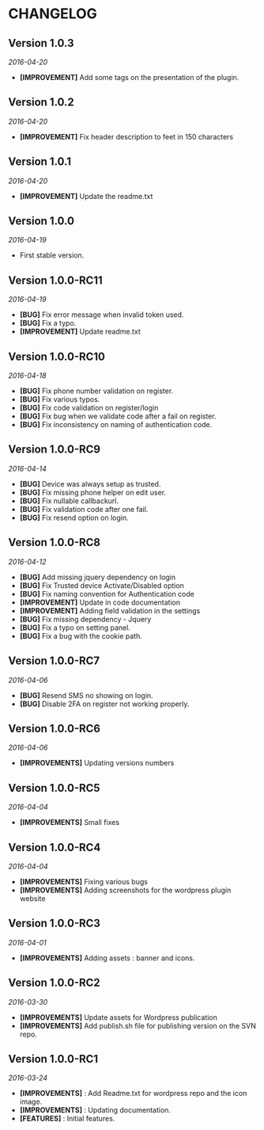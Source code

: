 CHANGELOG
=========

## Version 1.0.3
_2016-04-20_
- **[IMPROVEMENT]** Add some tags on the presentation of the plugin.

## Version 1.0.2
_2016-04-20_
- **[IMPROVEMENT]** Fix header description to feet in 150 characters

## Version 1.0.1
_2016-04-20_
- **[IMPROVEMENT]** Update the readme.txt

## Version 1.0.0
_2016-04-19_
- First stable version.

## Version 1.0.0-RC11
_2016-04-19_
- **[BUG]** Fix error message when invalid token used.
- **[BUG]** Fix a typo.
- **[IMPROVEMENT]** Update readme.txt

## Version 1.0.0-RC10
_2016-04-18_
- **[BUG]** Fix phone number validation on register.
- **[BUG]** Fix various typos.
- **[BUG]** Fix code validation on register/login
- **[BUG]** Fix bug when we validate code after a fail on register.
- **[BUG]** Fix inconsistency on naming of authentication code.

## Version 1.0.0-RC9
_2016-04-14_
- **[BUG]** Device was always setup as trusted.
- **[BUG]** Fix missing phone helper on edit user.
- **[BUG]** Fix nullable callbackurl.
- **[BUG]** Fix validation code after one fail.
- **[BUG]** Fix resend option on login.

## Version 1.0.0-RC8
_2016-04-12_
- **[BUG]** Add missing jquery dependency on login
- **[BUG]** Fix Trusted device Activate/Disabled option
- **[BUG]** Fix naming convention for Authentication code
- **[IMPROVEMENT]** Update in code documentation
- **[IMPROVEMENT]** Adding field validation in the settings
- **[BUG]** Fix missing dependency - Jquery
- **[BUG]** Fix a typo on setting panel.
- **[BUG]** Fix a bug with the cookie path.

## Version 1.0.0-RC7
_2016-04-06_
- **[BUG]** Resend SMS no showing on login.
- **[BUG]** Disable 2FA on register not working properly.

## Version 1.0.0-RC6
_2016-04-06_
- **[IMPROVEMENTS]** Updating versions numbers

## Version 1.0.0-RC5
_2016-04-04_
- **[IMPROVEMENTS]** Small fixes

## Version 1.0.0-RC4
_2016-04-04_
- **[IMPROVEMENTS]** Fixing various bugs
- **[IMPROVEMENTS]** Adding screenshots for the wordpress plugin website

## Version 1.0.0-RC3
_2016-04-01_
- **[IMPROVEMENTS]** Adding assets : banner and icons.

## Version 1.0.0-RC2
_2016-03-30_
- **[IMPROVEMENTS]** Update assets for Wordpress publication
- **[IMPROVEMENTS]** Add publish.sh file for publishing version on the SVN repo.

## Version 1.0.0-RC1
_2016-03-24_
- **[IMPROVEMENTS]** : Add Readme.txt for wordpress repo and the icon image.
- **[IMPROVEMENTS]** : Updating documentation.
- **[FEATURES]** : Initial features.
